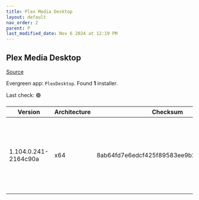 ```yaml
---
title: Plex Media Desktop
layout: default
nav_order: 2
parent: P
last_modified_date: Nov 6 2024 at 12:19 PM
---
```


## Plex Media Desktop

[Source](https://www.plex.tv/media-server-downloads/)

Evergreen app: `PlexDesktop`. Found **1** installer.

Last check: 🟢

| Version              | Architecture | Checksum                                 | URI                                                                                                                                                                                                                  |
| -------------------- | ------------ | ---------------------------------------- | -------------------------------------------------------------------------------------------------------------------------------------------------------------------------------------------------------------------- |
| 1.104.0.241-2164c90a | x64          | 8ab64fd7e6edcf425f89583ee9b22d8a8f57ebc8 | [https://downloads.plex.tv/plex-desktop/1.104.0.241-2164c90a/windows/Plex-1.104.0.241-2164c90a-x86_64.exe](https://downloads.plex.tv/plex-desktop/1.104.0.241-2164c90a/windows/Plex-1.104.0.241-2164c90a-x86_64.exe) |

